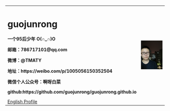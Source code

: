 <table border="0">
  <tr>
    <td width="75%">
      <h1>guojunrong</h1>
      <p><b>一个95后少年 O(∩_∩)O</b></p>
      <p><b>邮箱：786717101@qq.com</b></p>
      <p><b>微博：@TMATY</b></p>
      <p><b>地址：https://weibo.com/p/1005056150352504</b></p>
      <p><b>微信个人公众号：啊呀白菜</b></p>
      <p><b>github:https://github.com/guojunrong/guojunrong.github.io</b></p>
      <a href="/index-en.html">English Profile</a>
    </td>
    <td width="25%">
      <img src="/IMG20180502193525.jpg" width="100%">
    </td>
  </tr>
</table>
